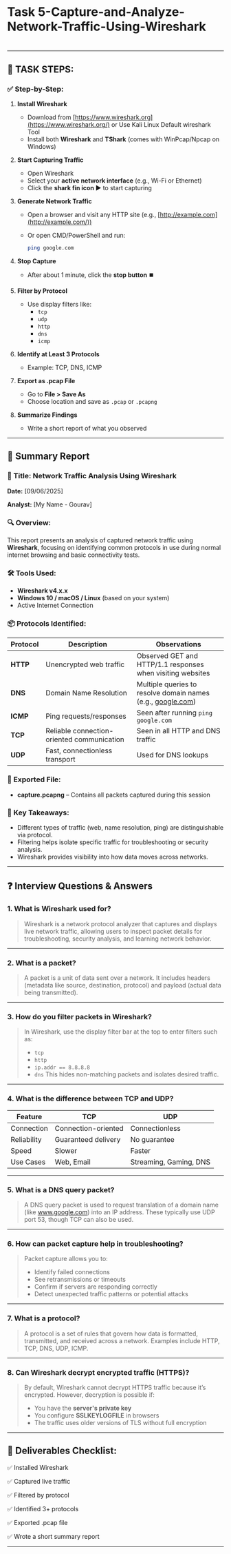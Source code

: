 # Task 5-Capture-and-Analyze-Network-Traffic-Using-Wireshark

#
---

## 🧰 TASK STEPS:

### ✅ Step-by-Step:

1. **Install Wireshark**
    - Download from [https://www.wireshark.org](https://www.wireshark.org/) or Use Kali Linux Default wireshark Tool
    - Install both **Wireshark** and **TShark** (comes with WinPcap/Npcap on Windows)
2. **Start Capturing Traffic**
    - Open Wireshark
    - Select your **active network interface** (e.g., Wi-Fi or Ethernet)
    - Click the **shark fin icon ▶️** to start capturing
3. **Generate Network Traffic**
    - Open a browser and visit any HTTP site (e.g., [http://example.com](http://example.com/))
    - Or open CMD/PowerShell and run:
        
        ```bash
        ping google.com
        
        ```
        
4. **Stop Capture**
    - After about 1 minute, click the **stop button ⏹️**
5. **Filter by Protocol**
    - Use display filters like:
        - `tcp`
        - `udp`
        - `http`
        - `dns`
        - `icmp`
6. **Identify at Least 3 Protocols**
    - Example: TCP, DNS, ICMP
7. **Export as .pcap File**
    - Go to **File > Save As**
    - Choose location and save as `.pcap` or `.pcapng`
8. **Summarize Findings**
    - Write a short report of what you observed

---

## 📄 Summary Report

### 📌 Title: Network Traffic Analysis Using Wireshark

**Date:** [09/06/2025]

**Analyst:** [My Name - Gourav]

### 🔍 Overview:

This report presents an analysis of captured network traffic using **Wireshark**, focusing on identifying common protocols in use during normal internet browsing and basic connectivity tests.

### 🛠️ Tools Used:

- **Wireshark v4.x.x**
- **Windows 10 / macOS / Linux** (based on your system)
- Active Internet Connection

### 📦 Protocols Identified:

| Protocol | Description | Observations |
| --- | --- | --- |
| **HTTP** | Unencrypted web traffic | Observed GET and HTTP/1.1 responses when visiting websites |
| **DNS** | Domain Name Resolution | Multiple queries to resolve domain names (e.g., [google.com](http://google.com/)) |
| **ICMP** | Ping requests/responses | Seen after running `ping google.com` |
| **TCP** | Reliable connection-oriented communication | Seen in all HTTP and DNS traffic |
| **UDP** | Fast, connectionless transport | Used for DNS lookups |

### 📁 Exported File:

- **capture.pcapng** – Contains all packets captured during this session

### 🧠 Key Takeaways:

- Different types of traffic (web, name resolution, ping) are distinguishable via protocol.
- Filtering helps isolate specific traffic for troubleshooting or security analysis.
- Wireshark provides visibility into how data moves across networks.

---

## ❓ Interview Questions & Answers

### 1. **What is Wireshark used for?**

> Wireshark is a network protocol analyzer that captures and displays live network traffic, allowing users to inspect packet details for troubleshooting, security analysis, and learning network behavior.
> 

---

### 2. **What is a packet?**

> A packet is a unit of data sent over a network. It includes headers (metadata like source, destination, protocol) and payload (actual data being transmitted).
> 

---

### 3. **How do you filter packets in Wireshark?**

> In Wireshark, use the display filter bar at the top to enter filters such as:
> 
> - `tcp`
> - `http`
> - `ip.addr == 8.8.8.8`
> - `dns`
> This hides non-matching packets and isolates desired traffic.

---

### 4. **What is the difference between TCP and UDP?**

| Feature | TCP | UDP |
| --- | --- | --- |
| Connection | Connection-oriented | Connectionless |
| Reliability | Guaranteed delivery | No guarantee |
| Speed | Slower | Faster |
| Use Cases | Web, Email | Streaming, Gaming, DNS |

---

### 5. **What is a DNS query packet?**

> A DNS query packet is used to request translation of a domain name (like www.google.com) into an IP address. These typically use UDP port 53, though TCP can also be used.
> 

---

### 6. **How can packet capture help in troubleshooting?**

> Packet capture allows you to:
> 
> - Identify failed connections
> - See retransmissions or timeouts
> - Confirm if servers are responding correctly
> - Detect unexpected traffic patterns or potential attacks

---

### 7. **What is a protocol?**

> A protocol is a set of rules that govern how data is formatted, transmitted, and received across a network. Examples include HTTP, TCP, DNS, UDP, ICMP.
> 

---

### 8. **Can Wireshark decrypt encrypted traffic (HTTPS)?**

> By default, Wireshark cannot decrypt HTTPS traffic because it’s encrypted. However, decryption is possible if:
> 
> - You have the **server's private key**
> - You configure **SSLKEYLOGFILE** in browsers
> - The traffic uses older versions of TLS without full encryption

---

## 🎯 Deliverables Checklist:

✅ Installed Wireshark

✅ Captured live traffic

✅ Filtered by protocol

✅ Identified 3+ protocols

✅ Exported .pcap file

✅ Wrote a short summary report

---
